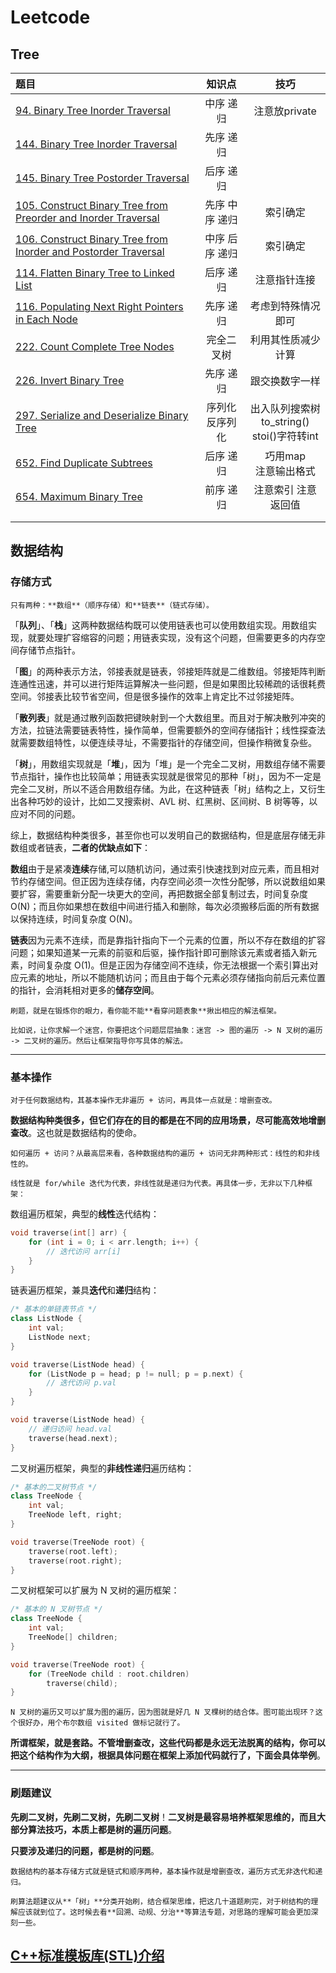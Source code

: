 # Leetcode

## Tree

|  题目  |知识点|技巧|
|  :----  |:----:|:----:|
|[94. Binary Tree Inorder Traversal](https://github.com/DuanYaQi/leetcode/blob/master/Tree/94%2BinorderTraversal.cpp) |中序 递归| 注意放private|
|[144. Binary Tree Inorder Traversal](https://github.com/DuanYaQi/leetcode/blob/master/Tree/94%2preorderTraversal.cpp) |先序 递归| |
|[145. Binary Tree Postorder Traversal](https://github.com/DuanYaQi/leetcode/blob/master/Tree/94%2postorderTraversal.cpp) |后序 递归| |
|[105. Construct Binary Tree from Preorder and Inorder Traversal](https://github.com/DuanYaQi/leetcode/blob/master/Tree/105%2BbuildTree.cpp) | 先序 中序 递归|索引确定|
|[106. Construct Binary Tree from Inorder and Postorder Traversal](https://github.com/DuanYaQi/leetcode/blob/master/Tree/106%2BbuildTree.cpp)   |中序 后序 递归 |索引确定|
|[114. Flatten Binary Tree to Linked List](https://github.com/DuanYaQi/leetcode/blob/master/Tree/114%2Bflatten.cpp)   | 后序 递归 |注意指针连接|
|[116. Populating Next Right Pointers in Each Node](https://github.com/DuanYaQi/leetcode/blob/master/Tree/116%2Bconnect.cpp)   | 先序 递归|考虑到特殊情况即可|
|[222. Count Complete Tree Nodes](https://github.com/DuanYaQi/leetcode/blob/master/Tree/222%2BcountNodes.cpp)   | 完全二叉树 | 利用其性质减少计算|
|[226. Invert Binary Tree](https://github.com/DuanYaQi/leetcode/blob/master/Tree/226%2BinvertTree.cpp)   | 先序 递归 | 跟交换数字一样|
|[297. Serialize and Deserialize Binary Tree](https://github.com/DuanYaQi/leetcode/blob/master/Tree/297%2Bserialize.cpp) | 序列化<br>反序列化 |  出入队列搜索树 <br>to_string()<br>stoi()字符转int |
|[652. Find Duplicate Subtrees](https://github.com/DuanYaQi/leetcode/blob/master/Tree/652%2BfindDuplicateSubtrees.cpp) |后序 递归  | 巧用map<br>注意输出格式|
|[654. Maximum Binary Tree](https://github.com/DuanYaQi/leetcode/blob/master/Tree/654%2BconstructMaximumBinaryTree.cpp) |前序 递归  |注意索引 注意返回值|
|   |  ||
|   |  ||

## 数据结构

### 存储方式

    只有两种：**数组**（顺序存储）和**链表**（链式存储）。

「**队列**」、「**栈**」这两种数据结构既可以使用链表也可以使用数组实现。用数组实现，就要处理扩容缩容的问题；用链表实现，没有这个问题，但需要更多的内存空间存储节点指针。

「**图**」的两种表示方法，邻接表就是链表，邻接矩阵就是二维数组。邻接矩阵判断连通性迅速，并可以进行矩阵运算解决一些问题，但是如果图比较稀疏的话很耗费空间。邻接表比较节省空间，但是很多操作的效率上肯定比不过邻接矩阵。

「**散列表**」就是通过散列函数把键映射到一个大数组里。而且对于解决散列冲突的方法，拉链法需要链表特性，操作简单，但需要额外的空间存储指针；线性探查法就需要数组特性，以便连续寻址，不需要指针的存储空间，但操作稍微复杂些。

「**树**」，用数组实现就是「**堆**」，因为「堆」是一个完全二叉树，用数组存储不需要节点指针，操作也比较简单；用链表实现就是很常见的那种「树」，因为不一定是完全二叉树，所以不适合用数组存储。为此，在这种链表「树」结构之上，又衍生出各种巧妙的设计，比如二叉搜索树、AVL 树、红黑树、区间树、B 树等等，以应对不同的问题。

​	综上，数据结构种类很多，甚至你也可以发明自己的数据结构，但是底层存储无非数组或者链表，**二者的优缺点如下**：

**数组**由于是紧凑**连续**存储,可以随机访问，通过索引快速找到对应元素，而且相对节约存储空间。但正因为连续存储，内存空间必须一次性分配够，所以说数组如果要扩容，需要重新分配一块更大的空间，再把数据全部复制过去，时间复杂度 O(N)；而且你如果想在数组中间进行插入和删除，每次必须搬移后面的所有数据以保持连续，时间复杂度 O(N)。

**链表**因为元素不连续，而是靠指针指向下一个元素的位置，所以不存在数组的扩容问题；如果知道某一元素的前驱和后驱，操作指针即可删除该元素或者插入新元素，时间复杂度 O(1)。但是正因为存储空间不连续，你无法根据一个索引算出对应元素的地址，所以不能随机访问；而且由于每个元素必须存储指向前后元素位置的指针，会消耗相对更多的**储存空间**。



    刷题，就是在锻炼你的眼力，看你能不能**看穿问题表象**揪出相应的解法框架。

    比如说，让你求解一个迷宫，你要把这个问题层层抽象：迷宫 -> 图的遍历 -> N 叉树的遍历 -> 二叉树的遍历。然后让框架指导你写具体的解法。

-----

### 基本操作

    对于任何数据结构，其基本操作无非遍历 + 访问，再具体一点就是：增删查改。

**数据结构种类很多，但它们存在的目的都是在不同的应用场景，尽可能高效地增删查改**。这也就是数据结构的使命。

    如何遍历 + 访问？从最高层来看，各种数据结构的遍历 + 访问无非两种形式：线性的和非线性的。

    线性就是 for/while 迭代为代表，非线性就是递归为代表。再具体一步，无非以下几种框架：

数组遍历框架，典型的**线性**迭代结构：

```c++
void traverse(int[] arr) {
    for (int i = 0; i < arr.length; i++) {
        // 迭代访问 arr[i]
    }
}
```

链表遍历框架，兼具**迭代**和**递归**结构：

```c++
/* 基本的单链表节点 */
class ListNode {
    int val;
    ListNode next;
}

void traverse(ListNode head) {
    for (ListNode p = head; p != null; p = p.next) {
        // 迭代访问 p.val
    }
}

void traverse(ListNode head) {
    // 递归访问 head.val
    traverse(head.next);
}
```

二叉树遍历框架，典型的**非线性递归**遍历结构：

```c++
/* 基本的二叉树节点 */
class TreeNode {
    int val;
    TreeNode left, right;
}

void traverse(TreeNode root) {
    traverse(root.left);
    traverse(root.right);
}
```

二叉树框架可以扩展为 N 叉树的遍历框架：

```c++
/* 基本的 N 叉树节点 */
class TreeNode {
    int val;
    TreeNode[] children;
}

void traverse(TreeNode root) {
    for (TreeNode child : root.children)
        traverse(child);
}
```

    N 叉树的遍历又可以扩展为图的遍历，因为图就是好几 N 叉棵树的结合体。图可能出现环？这个很好办，用个布尔数组 visited 做标记就行了。

**所谓框架，就是套路。不管增删查改，这些代码都是永远无法脱离的结构，你可以把这个结构作为大纲，根据具体问题在框架上添加代码就行了，下面会具体举例**。

---

### 刷题建议

**先刷二叉树，先刷二叉树，先刷二叉树**！**二叉树是最容易培养框架思维的，而且大部分算法技巧，本质上都是树的遍历问题**。

**只要涉及递归的问题，都是树的问题**。



    数据结构的基本存储方式就是链式和顺序两种，基本操作就是增删查改，遍历方式无非迭代和递归。

    刷算法题建议从**「树」**分类开始刷，结合框架思维，把这几十道题刷完，对于树结构的理解应该就到位了。这时候去看**回溯、动规、分治**等算法专题，对思路的理解可能会更加深刻一些。


## [C++标准模板库(STL)介绍](https://github.com/DuanYaQi/leetcode/blob/master/STL.md)